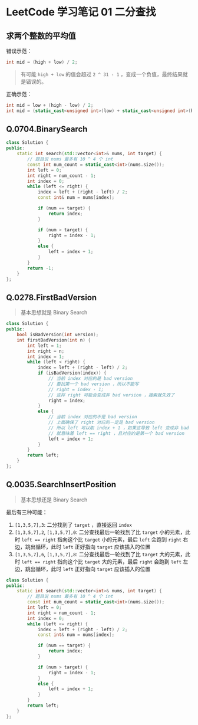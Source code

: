 # LeetCode 学习笔记 01 二分查找

## 求两个整数的平均值

错误示范：

```c++
int mid = (high + low) / 2;
```

> 有可能 `high + low` 的值会超过 `2 ^ 31 - 1` ，变成一个负值，最终结果就是错误的。

正确示范：

```c++
int mid = low + (high - low) / 2;
int mid = (static_cast<unsigned int>(low) + static_cast<unsigned int>(high)) >> 1;
```

## Q.0704.BinarySearch

```c++
class Solution {
public:
    static int search(std::vector<int>& nums, int target) {
        // 题目说 nums 最多有 10 ^ 4 个 int
        const int num_count = static_cast<int>(nums.size());
        int left = 0;
        int right = num_count - 1;
        int index = 0;
        while (left <= right) {
            index = left + (right - left) / 2;
            const int& num = nums[index];

            if (num == target) {
                return index;
            }

            if (num > target) {
                right = index - 1;
            }
            else {
                left = index + 1;
            }
        }
        return -1;
    }
};
```

## Q.0278.FirstBadVersion

> 基本思想就是 Binary Search

```c++
class Solution {
public:
    bool isBadVersion(int version);
    int firstBadVersion(int n) {
        int left = 1;
        int right = n;
        int index = 1;
        while (left < right) {
            index = left + (right - left) / 2;
            if (isBadVersion(index)) {
                // 当前 index 对应的是 bad version
                // 要找第一个 bad version ，所以不能写
                // right = index - 1;
                // 这样 right 可能会变成非 bad version ，搜索就失效了
                right = index;
            }
            else {
                // 当前 index 对应的不是 bad version
                // 上面确保了 right 对应的一定是 bad version
                // 所以 left 可以取 index + 1 ，如果这导致 left 变成非 bad version
                // 就意味着 left == right ，且对应的是第一个 bad version
                left = index + 1;
            }
        }
        return left;
    }
};
```

## Q.0035.SearchInsertPosition

> 基本思想还是 Binary Search

最后有三种可能：

1. `[1,3,5,7],3`: 二分找到了 `target` ，直接返回 `index`
1. `[1,3,5,7],2`, `[1,3,5,7],0`: 二分查找最后一轮找到了比 `target` 小的元素，此时 `left == right` 指向这个比 `target` 小的元素，最后 `left` 会跑到 `right` 右边，跳出循环，此时 `left` 正好指向 `target` 应该插入的位置
1. `[1,3,5,7],6`, `[1,3,5,7],8`: 二分查找最后一轮找到了比 `target` 大的元素，此时 `left == right` 指向这个比 `target` 大的元素，最后 `right` 会跑到 `left` 左边，跳出循环，此时 `left` 正好指向 `target` 应该插入的位置

```c++
class Solution {
public:
    static int search(std::vector<int>& nums, int target) {
        // 题目说 nums 最多有 10 ^ 4 个 int
        const int num_count = static_cast<int>(nums.size());
        int left = 0;
        int right = num_count - 1;
        int index = 0;
        while (left <= right) {
            index = left + (right - left) / 2;
            const int& num = nums[index];

            if (num == target) {
                return index;
            }

            if (num > target) {
                right = index - 1;
            }
            else {
                left = index + 1;
            }
        }
        return left;
    }
};
```

